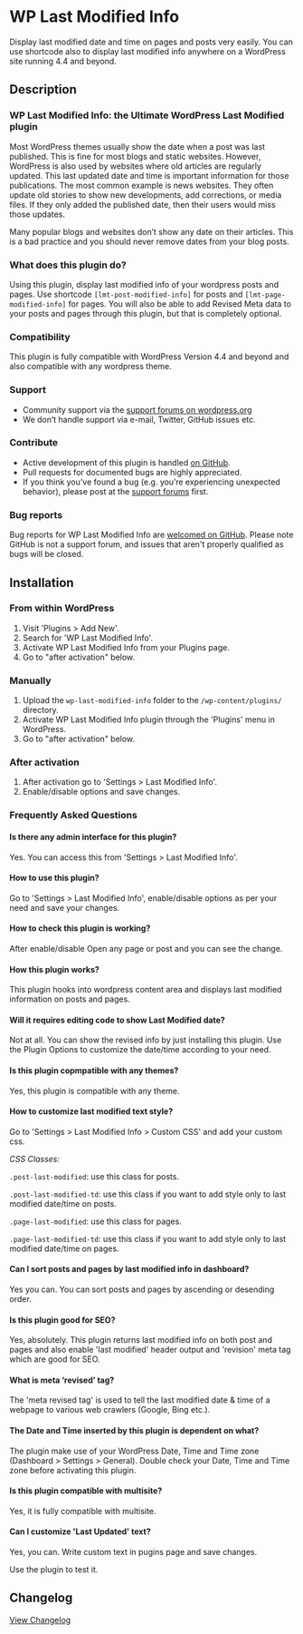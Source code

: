 # WP Last Modified Info #

Display last modified date and time on pages and posts very easily. You can use shortcode also to display last modified info anywhere on a WordPress site running 4.4 and beyond.

## Description ##

### WP Last Modified Info: the Ultimate WordPress Last Modified plugin ###

Most WordPress themes usually show the date when a post was last published. This is fine for most blogs and static websites. However, WordPress is also used by websites where old articles are regularly updated. This last updated date and time is important information for those publications. The most common example is news websites. They often update old stories to show new developments, add corrections, or media files. If they only added the published date, then their users would miss those updates.

Many popular blogs and websites don’t show any date on their articles. This is a bad practice and you should never remove dates from your blog posts.

### What does this plugin do? ###

Using this plugin, display last modified info of your wordpress posts and pages. Use shortcode `[lmt-post-modified-info]` for posts and `[lmt-page-modified-info]` for pages. You will also be able to add Revised Meta data to your posts and pages through this plugin, but that is completely optional.

### Compatibility ###

This plugin is fully compatible with WordPress Version 4.4 and beyond and also compatible with any wordpress theme.

### Support ###
* Community support via the [support forums on wordpress.org](https://wordpress.org/support/plugin/wp-last-modified-info)
* We don’t handle support via e-mail, Twitter, GitHub issues etc.

### Contribute ###
* Active development of this plugin is handled [on GitHub](https://github.com/iamsayan/wp-last-modified-info).
* Pull requests for documented bugs are highly appreciated.
* If you think you’ve found a bug (e.g. you’re experiencing unexpected behavior), please post at the [support forums](https://wordpress.org/support/plugin/wp-last-modified-info) first.

### Bug reports ###

Bug reports for WP Last Modified Info are [welcomed on GitHub](https://github.com/iamsayan/wp-last-modified-info). Please note GitHub is not a support forum, and issues that aren't properly qualified as bugs will be closed.

## Installation ##

### From within WordPress ###
1. Visit 'Plugins > Add New'.
1. Search for 'WP Last Modified Info'.
1. Activate WP Last Modified Info from your Plugins page.
1. Go to "after activation" below.

### Manually ###
1. Upload the `wp-last-modified-info` folder to the `/wp-content/plugins/` directory.
1. Activate WP Last Modified Info plugin through the 'Plugins' menu in WordPress.
1. Go to "after activation" below.

### After activation ###
1. After activation go to 'Settings > Last Modified Info'.
1. Enable/disable options and save changes.

### Frequently Asked Questions ###

#### Is there any admin interface for this plugin? ####

Yes. You can access this from 'Settings > Last Modified Info'.

#### How to use this plugin? ####

Go to 'Settings > Last Modified Info', enable/disable options as per your need and save your changes.

#### How to check this plugin is working? ####

After enable/disable Open any page or post and you can see the change.

#### How this plugin works? ####

This plugin hooks into wordpress content area and displays last modified information on posts and pages.

#### Will it requires editing code to show Last Modified date? ####

Not at all. You can show the revised info by just installing this plugin. Use the Plugin Options to customize the date/time according to your need.

#### Is this plugin copmpatible with any themes? ####

Yes, this plugin is compatible with any theme.

#### How to customize last modified text style? ####

Go to 'Settings > Last Modified Info > Custom CSS' and add your custom css.

*CSS Classes:*

`.post-last-modified`: use this class for posts.

`.post-last-modified-td`: use this class if you want to add style only to last modified date/time on posts.

`.page-last-modified`: use this class for pages.

`.page-last-modified-td`: use this class if you want to add style only to last modified date/time on pages.

#### Can I sort posts and pages by last modified info in dashboard? ####

Yes you can. You can sort posts and pages by ascending or desending order.

#### Is this plugin good for SEO? ####

Yes, absolutely. This plugin returns last modified info on both post and pages and also enable 'last modified' header output and 'revision' meta tag which are good for SEO.

#### What is meta ‘revised’ tag? ####

The 'meta revised tag' is used to tell the last modified date & time of a webpage to various web crawlers (Google, Bing etc.).

#### The Date and Time inserted by this plugin is dependent on what? ####

The plugin make use of your WordPress Date, Time and Time zone (Dashboard > Settings > General). Double check your Date, Time and Time zone before activating this plugin. 

#### Is this plugin compatible with multisite? ####

Yes, it is fully compatible with multisite.

#### Can I customize 'Last Updated' text? ####

Yes, you can. Write custom text in pugins page and save changes.

Use the plugin to test it.

## Changelog ##
[View Changelog](CHANGELOG.md)
